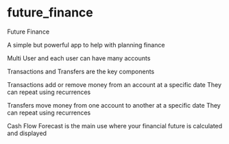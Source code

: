 # future_finance

Future Finance

A simple but powerful app to help with planning finance

Multi User and each user can have many accounts

Transactions and Transfers are the key components

Transactions add or remove money from an account at a specific date
They can repeat using recurrences 

Transfers move money from one account to another at a specific date
They can repeat using recurrences

Cash Flow Forecast is the main use where your financial future is calculated and displayed




